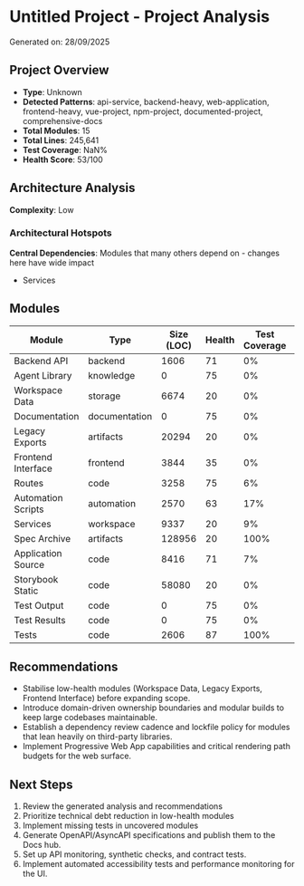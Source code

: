 # Untitled Project - Project Analysis

Generated on: 28/09/2025

## Project Overview

- **Type**: Unknown
- **Detected Patterns**: api-service, backend-heavy, web-application, frontend-heavy, vue-project, npm-project, documented-project, comprehensive-docs
- **Total Modules**: 15
- **Total Lines**: 245,641
- **Test Coverage**: NaN%
- **Health Score**: 53/100

## Architecture Analysis

**Complexity**: Low

### Architectural Hotspots

**Central Dependencies**: Modules that many others depend on - changes here have wide impact
- Services

## Modules

| Module | Type | Size (LOC) | Health | Test Coverage | Dependencies |
|--------|------|------------|---------|---------------|--------------|
| Backend API | backend | 1606 | 71 | 0% | 2 |
| Agent Library | knowledge | 0 | 75 | 0% | 0 |
| Workspace Data | storage | 6674 | 20 | 0% | 0 |
| Documentation | documentation | 0 | 75 | 0% | 0 |
| Legacy Exports | artifacts | 20294 | 20 | 0% | 0 |
| Frontend Interface | frontend | 3844 | 35 | 0% | 0 |
| Routes | code | 3258 | 75 | 6% | 1 |
| Automation Scripts | automation | 2570 | 63 | 17% | 2 |
| Services | workspace | 9337 | 20 | 9% | 0 |
| Spec Archive | artifacts | 128956 | 20 | 100% | 0 |
| Application Source | code | 8416 | 71 | 7% | 0 |
| Storybook Static | code | 58080 | 20 | 0% | 0 |
| Test Output | code | 0 | 75 | 0% | 0 |
| Test Results | code | 0 | 75 | 0% | 0 |
| Tests | code | 2606 | 87 | 100% | 3 |

## Recommendations

- Stabilise low-health modules (Workspace Data, Legacy Exports, Frontend Interface) before expanding scope.
- Introduce domain-driven ownership boundaries and modular builds to keep large codebases maintainable.
- Establish a dependency review cadence and lockfile policy for modules that lean heavily on third-party libraries.
- Implement Progressive Web App capabilities and critical rendering path budgets for the web surface.

## Next Steps

1. Review the generated analysis and recommendations
1. Prioritize technical debt reduction in low-health modules
1. Implement missing tests in uncovered modules
1. Generate OpenAPI/AsyncAPI specifications and publish them to the Docs hub.
1. Set up API monitoring, synthetic checks, and contract tests.
1. Implement automated accessibility tests and performance monitoring for the UI.
